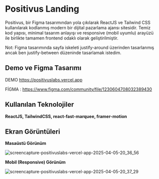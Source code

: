 
# Positivus Landing

Positivus, bir Figma tasarımından yola çıkılarak ReactJS ve Tailwind CSS kullanılarak kodlanmış modern bir dijital pazarlama ajansı sitesidir. Temiz kod yapısı, minimal tasarım anlayışı ve responsive (mobil uyumlu) arayüzü ile birlikte tamamen frontend odaklı olarak geliştirilmiştir.

Not: Figma tasarımında sayfa iskeleti justify-around üzerinden tasarlanmış ancak ben justify-between düzeninde tasarlamak istedim.


## Demo ve Figma Tasarımı

DEMO https://positivuslabs.vercel.app

FİGMA : https://www.figma.com/community/file/1230604708032389430


## Kullanılan Teknolojiler

**ReactJS, TailwindCSS, react-fast-marquee, framer-motion** 

## Ekran Görüntüleri
**Masaüstü Görünüm**

![screencapture-positivuslabs-vercel-app-2025-04-05-20_36_56](https://github.com/user-attachments/assets/46cbded4-b749-43d8-8dac-7d3d00320aa9)

**Mobil (Responsive) Görünüm**

![screencapture-positivuslabs-vercel-app-2025-04-05-20_37_29](https://github.com/user-attachments/assets/d0f1eaed-ea07-4bd1-8a8e-811dcdbb9546)
